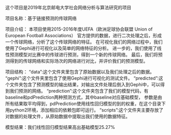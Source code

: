 这个项目是2019年北京邮电大学社会网络分析与算法研究的项目

项目名称：基于链接预测的传球网络

项目介绍：
本项目使用2015-2016年度UEFA（欧洲足球协会联盟 Union of European Football Associations）
官方提供的数据，进行二次处理之后，形成一个传球网络，分析了这个传球网络的特征。
在可视化我们的网络过程中，我们使用了Gephi进行可视化以及简单的网络特征的分析。
进一步的，我们使用了线性预测模型对比赛中的传球进行预测，得到一个新的传球网络。
最后，我们将预测得到的传球网络和实际场次的网络进行对比，并评价我们的预测模型。

项目结构：
“data”:这个文件夹里包含了原始数据以及我们处理之后的数据。
“gephi”:这个文件夹里包含了使用Gephi进行可视化的测试文件。
“predicted”:这个文件夹包含了预测模型的输出结果，对输出文件处理后倒入到Gephi中，可以得到我们预测的网络。
“prediction”:这个文件夹包含了我们的模型代码，有baseline和pdPrediction两种预测方式，其中baseline对应基础模型，
参数是由所有结果取平均得到，pdPrediction使用线性回归模型的到的权重，在这个目录下用python2环境，添加相应的依赖包即可运行。
“scripts”:这个文件夹主要存放了对数据的处理文件，从原始数据中提取出我们使用的数据特征。

模型结果：我们线性回归模型结果高出基础模型25.27%
